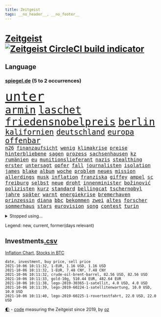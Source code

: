 ```yaml
---
title: Zeitgeist
tags: __no_header__, __no_footer__
---
```


# [Zeitgeist](https://oliz.io/zeitgeist/) [![Zeitgeist CircleCI build indicator](https://circleci.com/gh/ooz/zeitgeist.svg?style=shield)](https://circleci.com/gh/ooz/zeitgeist)

## Language

<h3><a href="https://www.spiegel.de" target="_blank">spiegel.de</a> (5 to 2 occurrences)</h3>
<p style="font-family:monospace">
<span style="font-size:32pt"><a href="news_links.html#unter" class="current">unter</a></span>
<br>
<span style="font-size:25pt"><a href="news_links.html#armin" class="current">armin</a></span>
<span style="font-size:25pt"><a href="news_links.html#laschet" class="current">laschet</a></span>
<span style="font-size:25pt"><a href="news_links.html#friedensnobelpreis" class="current">friedensnobelpreis</a></span>
<span style="font-size:25pt"><a href="news_links.html#berlin" class="current">berlin</a></span>
<br>
<span style="font-size:18pt"><a href="news_links.html#kalifornien" class="current">kalifornien</a></span>
<span style="font-size:18pt"><a href="news_links.html#deutschland" class="current">deutschland</a></span>
<span style="font-size:18pt"><a href="news_links.html#europa" class="current">europa</a></span>
<span style="font-size:18pt"><a href="news_links.html#offenbar" class="current">offenbar</a></span>
<br>
<span style="font-size:12pt"><a href="news_links.html#n26" class="new">n26</a></span>
<span style="font-size:12pt"><a href="news_links.html#finanzaufsicht" class="current">finanzaufsicht</a></span>
<span style="font-size:12pt"><a href="news_links.html#wenig" class="current">wenig</a></span>
<span style="font-size:12pt"><a href="news_links.html#klimakrise" class="current">klimakrise</a></span>
<span style="font-size:12pt"><a href="news_links.html#preise" class="current">preise</a></span>
<span style="font-size:12pt"><a href="news_links.html#hinterbliebene" class="current">hinterbliebene</a></span>
<span style="font-size:12pt"><a href="news_links.html#sagen" class="current">sagen</a></span>
<span style="font-size:12pt"><a href="news_links.html#prozess" class="current">prozess</a></span>
<span style="font-size:12pt"><a href="news_links.html#sachsenhausen" class="new">sachsenhausen</a></span>
<span style="font-size:12pt"><a href="news_links.html#kz" class="current">kz</a></span>
<span style="font-size:12pt"><a href="news_links.html#rumänien" class="current">rumänien</a></span>
<span style="font-size:12pt"><a href="news_links.html#eu" class="current">eu</a></span>
<span style="font-size:12pt"><a href="news_links.html#munitionslieferant" class="new">munitionslieferant</a></span>
<span style="font-size:12pt"><a href="news_links.html#nazis" class="current">nazis</a></span>
<span style="font-size:12pt"><a href="news_links.html#stealthing" class="new">stealthing</a></span>
<span style="font-size:12pt"><a href="news_links.html#erster" class="current">erster</a></span>
<span style="font-size:12pt"><a href="news_links.html#untersagt" class="current">untersagt</a></span>
<span style="font-size:12pt"><a href="news_links.html#opfer" class="current">opfer</a></span>
<span style="font-size:12pt"><a href="news_links.html#fall" class="current">fall</a></span>
<span style="font-size:12pt"><a href="news_links.html#journalisten" class="current">journalisten</a></span>
<span style="font-size:12pt"><a href="news_links.html#isolation" class="current">isolation</a></span>
<span style="font-size:12pt"><a href="news_links.html#james" class="current">james</a></span>
<span style="font-size:12pt"><a href="news_links.html#blake" class="new">blake</a></span>
<span style="font-size:12pt"><a href="news_links.html#album" class="current">album</a></span>
<span style="font-size:12pt"><a href="news_links.html#woche" class="current">woche</a></span>
<span style="font-size:12pt"><a href="news_links.html#problem" class="current">problem</a></span>
<span style="font-size:12pt"><a href="news_links.html#neues" class="current">neues</a></span>
<span style="font-size:12pt"><a href="news_links.html#mission" class="current">mission</a></span>
<span style="font-size:12pt"><a href="news_links.html#allerdings" class="current">allerdings</a></span>
<span style="font-size:12pt"><a href="news_links.html#musk" class="current">musk</a></span>
<span style="font-size:12pt"><a href="news_links.html#inflation" class="current">inflation</a></span>
<span style="font-size:12pt"><a href="news_links.html#franziska" class="current">franziska</a></span>
<span style="font-size:12pt"><a href="news_links.html#giffey" class="current">giffey</a></span>
<span style="font-size:12pt"><a href="news_links.html#ampel" class="current">ampel</a></span>
<span style="font-size:12pt"><a href="news_links.html#sc" class="current">sc</a></span>
<span style="font-size:12pt"><a href="news_links.html#freiburg" class="current">freiburg</a></span>
<span style="font-size:12pt"><a href="news_links.html#selbst" class="current">selbst</a></span>
<span style="font-size:12pt"><a href="news_links.html#neue" class="current">neue</a></span>
<span style="font-size:12pt"><a href="news_links.html#droht" class="current">droht</a></span>
<span style="font-size:12pt"><a href="news_links.html#innenminister" class="current">innenminister</a></span>
<span style="font-size:12pt"><a href="news_links.html#božinović" class="new">božinović</a></span>
<span style="font-size:12pt"><a href="news_links.html#polizisten" class="current">polizisten</a></span>
<span style="font-size:12pt"><a href="news_links.html#kurz" class="current">kurz</a></span>
<span style="font-size:12pt"><a href="news_links.html#standard" class="current">standard</a></span>
<span style="font-size:12pt"><a href="news_links.html#bellingcat" class="new">bellingcat</a></span>
<span style="font-size:12pt"><a href="news_links.html#tschernobyl" class="new">tschernobyl</a></span>
<span style="font-size:12pt"><a href="news_links.html#jahre" class="current">jahre</a></span>
<span style="font-size:12pt"><a href="news_links.html#später" class="current">später</a></span>
<span style="font-size:12pt"><a href="news_links.html#warnt" class="current">warnt</a></span>
<span style="font-size:12pt"><a href="news_links.html#energiekrise" class="new">energiekrise</a></span>
<span style="font-size:12pt"><a href="news_links.html#bremerhaven" class="current">bremerhaven</a></span>
<span style="font-size:12pt"><a href="news_links.html#prinzessin" class="current">prinzessin</a></span>
<span style="font-size:12pt"><a href="news_links.html#diana" class="current">diana</a></span>
<span style="font-size:12pt"><a href="news_links.html#bbc" class="current">bbc</a></span>
<span style="font-size:12pt"><a href="news_links.html#bekommen" class="current">bekommen</a></span>
<span style="font-size:12pt"><a href="news_links.html#zwei" class="current">zwei</a></span>
<span style="font-size:12pt"><a href="news_links.html#altes" class="current">altes</a></span>
<span style="font-size:12pt"><a href="news_links.html#forscher" class="current">forscher</a></span>
<span style="font-size:12pt"><a href="news_links.html#sommerhaus" class="new">sommerhaus</a></span>
<span style="font-size:12pt"><a href="news_links.html#stars" class="current">stars</a></span>
<span style="font-size:12pt"><a href="news_links.html#eurovision" class="new">eurovision</a></span>
<span style="font-size:12pt"><a href="news_links.html#song" class="current">song</a></span>
<span style="font-size:12pt"><a href="news_links.html#contest" class="new">contest</a></span>
<span style="font-size:12pt"><a href="news_links.html#turin" class="current">turin</a></span>
</p>
<details>
<summary>Stopped using...</summary>
<p class="former" style="font-size:12pt">
verstorbenen(352) kita(351) vereinten(351) gefangen(350) lustig(350) position(350) unentschieden(350) coronawelle(349) entlassung(349) leeren(349) lohnt(349) ruhen(349) talent(349) usbürger(349) äußerungen(349) abenteuer(348) armenien(348) boeing(348) depressionen(348) geboren(348) haken(348) kino(348) putsch(348) quartal(348) regisseur(348) richterin(348) räumen(348) trennte(348) 125(347) andrea(347) autor(347) besetzt(347) esken(347) innenstadt(347) main(347) reiche(347) saskia(347) spanier(347) telekom(347) untersuchungen(347) verwirrung(347) verzögert(347) virologe(347) weise(347) weiten(347) wirtschaftsminister(347) wütet(347) achtelfinale(346) gesorgt(346) hinweisen(346) niederländische(346) schlechter(346) verdachts(346) 400(345) aufmerksamkeit(345) ausnahmezustand(345) bildungsministerin(345) erlassen(345) ersatz(345) geglückt(345) korrigiert(345) locker(345) russell(345) uiguren(345) usschauspieler(345) verschieben(345) angesteckt(344) beteiligten(344) echte(344) kapitän(344) kämpfe(344) radikal(344) raten(344) runter(344) san(344) sogenannte(344) sportdirektor(344) vermuten(344) vorantreiben(344) vorstellung(344) ankunft(343) badenwürttembergs(343) handball(343) hunderten(343) kriminelle(343) kurzfristig(343) nutzten(343) offensive(343) rock(343) schülern(343) seitdem(343) stuttgarter(343) unrecht(343) 71(342) bars(342) benennt(342) bitcoin(342) diskutieren(342) fahrzeug(342) gefüllt(342) reduziert(342) senken(342) sprecher(342) vergangene(342) 8000(341) basketball(341) betrugs(341) charlie(341) coronahilfen(341) erlitten(341) gefechte(341) halben(341) infektionen(341) kampagne(341) pferd(341) regen(341) stil(341) verhängen(341) verlust(341) zerstörung(341) zuhause(341) 2016(340) anlagen(340) appell(340) blockiert(340) glimpflich(340) on(340) schwierigkeiten(340) veränderte(340) wirtschaftsministerium(340) anlass(339) atem(339) bahnhof(339) beliebter(339) freilassung(339) gehalten(339) hans(339) mitternacht(339) nutzt(339) schadet(339) verbreitung(339) 99(338) arbeitslosigkeit(338) computer(338) diego(338) durchgesetzt(338) entsprechend(338) erhielt(338) grün(338) nahen(338) patrick(338) schnee(338) schulze(338) stürmer(338) wirken(338) ärgert(338) aufnahme(337) ausgeschieden(337) auskunft(337) bill(337) eindämmen(337) entsprechende(337) erkrankung(337) neuwagen(337) quote(337) scheidende(337) stanley(337) swetlana(337) durchsuchungen(336) fahrrad(336) gespalten(336) hochzeit(336) ii(336) tichanowskaja(336) 45(335) armenische(335) aufgegeben(335) bildungsforscher(335) erkenntnisse(335) geprüft(335) mutmaßlichem(335) risiken(335) schuss(335) verbessern(335) übernahme(335) feuerwehrleute(334) genauso(334) kinos(334) schlicht(334) studieren(334) unwetter(334) arabische(333) geflogen(333) indonesien(333) kluge(333) kollege(333) model(333) treten(333) usdollar(333) verfolgt(333) zeichen(333) eigentümer(332) einheitliche(332) lieferten(332) nase(332) schwindet(332) verwandelt(332) vorsprung(332) 81(331) begriff(331) brauche(331) coronapolitik(331) feiertagen(331) rechtsaußen(331) verabreicht(331) ecken(330) erregt(330) geschäftsführer(330) kanzlerkandidatur(330) leipzigs(330) vorgaben(330) zurückgegangen(330) artikel(329) drastischen(329) duisburg(329) toter(329) abgebrochen(328) dir(328) erfüllt(328) müsste(328) verantwortlichen(328) weltrekord(328) ökonomen(328) drahtzieher(327) ereignisse(327) mama(327) prince(327) stieß(327) erfindung(326) gesamten(326) marco(326) robin(326) arztpraxen(325) kontaktbeschränkungen(325) liefen(325) monats(325) verklagen(325) zukünftig(325) alba(324) autobranche(324) brandstiftung(324) bushido(324) düstere(324) hadert(324) inhalte(324) königin(324) rasen(324) steffen(324) bestand(323) bürgerkrieg(323) fehlten(323) küstenwache(323) ute(323) abgewiesen(322) leider(322) varianten(322) abkehr(321) empfängt(321) händler(321) vermissen(321) bob(320) kassel(320) schlugen(320) verkehr(320) entscheidet(319) schneider(319) spaltet(319) umgebung(319) verheerend(319) anlauf(318) ausrüstung(318) bundes(318) produziert(318) abgerissen(317) antrag(317) bruce(317) dfbpokal(317) gefühl(317) nasa(317) niederländischen(317) riesig(317) abseits(316) erstattet(316) retter(316) terrorismus(316) zugenommen(316) boomen(315) fortuna(315) schulschließungen(315) trauert(315) verbrennungsmotor(315) vergangen(315) erstickt(314) krebs(314) rettung(314) rot(314) betrogen(313) handy(312) benötigte(311) arbeitslose(309) haustür(309) herausforderung(309) weitermachen(309) flughafens(308) halbiert(308) schock(308) aktivist(307) gesundheitliche(305) mischung(305) beschlagnahmten(304) kleinkind(304) königshaus(304) go(303) geschah(302) jill(302) reifen(302) skizziert(302) annäherung(301) strategisch(301) emotionale(300) fördern(300) vorherrschaft(300) entspannt(299) präsidentschaft(299) günther(298) nächstes(298) schulz(298) voraussichtlich(298) drückt(297) grüner(296) susanne(295) offensichtlich(293) vorlegen(293) gesichter(292) existenz(291) versicherer(291) betrieben(290) engen(289) ertrank(289) fremden(288) 56(287) bist(287) transparenz(286) psychischen(285) rache(285) daheim(284) erleichtern(284) schwimmen(283) möglichkeit(282) vereins(282) stabil(281) titelkampf(281) versammelt(281) erzieher(280) unfällen(280) 85(278) knüpft(278) würdigung(277) dreyer(276) formen(276) malu(276) 34jährige(274) bundeskabinett(272) freiheiten(272) solches(272) hassan(271) berühmtes(268) genaue(268) impfdosis(267) abhilfe(266) bronze(266) würdigt(266) brutalen(263) vorbehalte(263) naomi(262) malaysia(261) gerammt(257) katzen(257) louis(257) fisch(256) variante(256) coronavakzine(252) umbau(252) riskanten(251) eingesperrt(249) denkmal(248) außergewöhnlich(247) perseverance(247) jener(245) blitz(243) medizinischen(241) polizeibeamte(241) 95(240) zusätzlichen(238) haut(237) öffnet(235) blaue(231) coronaimpfkampagne(231) hennigwellsow(231) flächendeckend(230) nachbarland(230) schuljahr(229) ingolstadt(227) pablo(227) afrikanische(225) erkämpft(225) gewisse(225) lenkt(225) härtesten(223) angemessene(221) oscar(220) motiven(219) militärputsch(217) etappe(214) heutige(214) datenschützer(211) verlusten(211) autobahnen(210) indiens(209) 53jähriger(207) zusammenbruch(206) herausfordern(205) soldatinnen(205) verteuert(204) schätzungen(203) 29jähriger(202) konkreten(202) unzureichend(201) großbrand(200) hilferuf(200) echter(198) geschlossenen(198) marsrover(198) stefanos(197) tsitsipas(197) gegnerin(196) kanye(196) abbruch(195) belgier(195) tvstar(195) linkenchefin(194) großmeister(190) inzidenzen(190) verlaufen(190) unverständnis(188) usbehörde(188) lockte(185) ölkonzern(183) abgewehrt(182) gekippt(181) lahm(181) strebt(181) lucaapp(180) marvin(180) erteilte(178) schenkt(178) szenarien(176) dementieren(175) lacht(175) affen(173) arbeitszeit(173) baku(172) bundestrainers(170) fahrlässig(170) leichtathleten(169) paralympics(168) vettel(168) bosch(167) zahlungsmittel(167) drüber(166) koepfer(166) missglückten(166) weckte(165) asyl(164) kürzester(164) passende(164) beleidigte(163) homophobe(163) rauf(163) wunde(163) kanzlerkandidatin(162) ken(162) celsius(160) redbullpilot(160) satellitenbilder(160) spannende(158) kühl(157) spürt(157) ostbeauftragter(156) wanderwitz(156) 350(155) erdoğans(155) landesverband(155) standorten(155) westlichen(155) cloud(153) packenden(153) tabu(153) aufreger(151) abzuwenden(150) heiter(150) heldin(150) pomp(150) überholmanöver(149) dörfern(148) statistik(148) abbas(147) kabel(147) konkurrent(146) nordamerika(145) spekulation(145) traumatischen(145) exverfassungsschutzchef(144) knappe(144) nötigen(144) petersburg(143) regierungstruppen(143) sankt(143) untergang(143) verstappens(143) ähnlichen(143) vergewaltiger(142) pflegen(141) label(140) grünenkanzlerkandidatin(139) hochrangige(138) protestaktionen(138) schwimmerin(138) bereite(137) neukölln(137) reederei(137) sozialleistungen(137) gegensatz(135) 1946(134) 2045(134) halbzeit(134) güterzug(133) zweijähriges(133) jahrelanger(132) todesfall(132) empathie(131) potsdamer(131) finales(130) genesene(129) ausgelassen(128) einzelfall(128) produkt(128) auseinandersetzen(127) beispiellose(125) lediglich(125) umgekommen(125) ungerecht(125) wartete(125) 2013(124) gefechten(124) arbeitsmarkt(123) bretagne(123) hiphop(123) konflikten(123) vorreiter(122) chronologie(121) skateboarden(121) ökosystem(121) 41jährige(120) lahmzulegen(120) schönheit(120) schwule(118) sahen(116) einsätze(115) fähre(115) herzog(114) heizkosten(113) schnäppchen(113) überzahl(113) kulturtipps(112) stärkeren(112) ticket(112) boy(111) eingestürzt(111) karim(111) gewerkschafter(110) gewitter(109) nahostkonflikt(109) stärkere(109) riesiger(108) zugeschlagen(108) auszuschließen(107) erweitern(107) jamie(107) beschränkt(106) brett(106) elektro(106) erzielen(106) rundfahrt(106) vermieten(106) familienministerium(105) gesprungen(105) kommentieren(105) laute(105) solar(105) wessen(105) wmführung(105) balkan(104) geflüchteter(104) vertrauter(104) 1998(103) mangelhafter(103) überfielen(103) 220(102) revolutionieren(102) usstreitkräfte(101) heimischen(100) konzepte(100) teuerung(100) klaut(99) kulturelle(99) machtdemonstration(99) shell(99) wettbewerbshüter(99) zerstörungen(99) arrangieren(98) getreten(98) lara(98) otte(98) steuervergehen(98) angelique(97) ausreise(97) kolumbien(97) lahmlegen(97) streiken(97) warb(97) arena(96) außergewöhnliches(96) menschenrechtsaktivistin(96) sechzigerjahre(96) fünfjähriger(95) kopfschmerzen(95) atomkraftwerk(94) längerer(94) pandemien(94) unterschreibt(94) trailer(93) ölteppich(93) alliierten(92) ernstfall(92) rechtsradikalen(92) verkraften(92) comebackversuch(91) verspätet(91) weltbevölkerung(91) bronzemedaille(90) ignorierte(90) may(90) schuster(90) untereinander(90) anzahl(89) gosens(89) steueroasen(89) abgeordnetengesetz(88) einfallstor(88) hunderttausenden(88) peters(88) rohrbach(88) tool(88) zerstörte(88) 350000(87) alzheimer(87) beispiele(87) ewigkeit(87) huthirebellen(87) kohlschreiber(87) soweit(87) hessische(86) kleinbus(86) schlächter(86) 28jähriger(85) ardern(85) handlanger(85) mach(85) naht(85) plage(85) prophezeit(85) stabilisieren(85) übergewicht(85) dänischer(84) großstädter(84) halbleitermangel(84) pendler(84) ramos(84) rängen(84) strikt(84) zitierte(84) brandanschläge(83) briefwechsel(83) ertrinkt(83) fluchen(83) gesänge(83) regierungsbündnis(83) systeme(83) unterdrücken(83) ansprechen(82) deutschebanktochter(82) gerüchten(82) gescheiterten(82) unverändert(82) ronja(81) überwindung(81) überzogene(81) altenberger(80) aufgegangen(80) dokumentierte(80) erdgeschoss(80) forderungskatalog(80) pizza(80) begannen(79) bolsonaros(79) kalifornischen(79) machtlos(79) verbünden(79) 88(78) aktienfonds(78) autobahnbrücke(78) bedfordstrohm(78) brannte(78) ebrahim(78) ekdratsvorsitzende(78) fahrerwertung(78) hebel(78) logo(78) raisi(78) südeuropa(78) tendenz(78) ungeklärter(78) abwechslung(77) atomgespräche(77) denis(77) emirate(77) hedgefonds(77) schulstrategie(77) wale(77) abgerufen(76) datenschützern(76) kratzt(76) ladenöffnungen(76) religion(76) usmarine(76) verbrannte(76) betreuer(75) bruchteil(75) hindukusch(75) kilogramm(75) meryl(75) streep(75) beeindruckende(74) grieche(74) hymne(74) sommerpause(74) 500000(73) autoren(73) behauptete(73) eingezogen(73) abgeordneter(72) befristungen(72) haie(72) riskante(72) trubel(72) besorgniserregend(71) niedrigzinspolitik(71) rechenzentren(71) standstreifen(71) verbesserungen(71) verlagern(71) versteck(71) wohnungsbrand(71) anonymer(70) blei(70) dfbnationalspieler(70) drogenbanden(70) ivan(70) klubszene(70) oranje(70) sklaverei(70) thw(70) tierleid(70) umweltgründen(70) verteidigungsministeriums(70) vormundschaft(70) gerichtlich(69) montreal(69) pandabären(69) tragisches(69) gefährdeten(68) geurteilt(68) tatsachen(68) verbesserung(68) yang(68) fachleuten(67) nachbarin(67) schildern(67) spielerin(67) stockt(67) willkür(67) existiert(66) monarchie(66) stränden(66) warteten(66) überflutete(66) frauenhasser(65) jamal(65) musiala(65) polo(65) primož(65) roglič(65) straßenrand(65) chefs(64) dauerte(64) kleinkinder(64) sechsjährige(64) blasio(63) ginter(63) linkenfraktionschef(63) sciencefiction(63) wüten(63) bezweifelt(62) ed(62) euroraum(62) malta(62) nevada(62) untersagen(62) vorfreude(62) überfüllt(62) entlastungen(61) lukaku(61) primoz(61) roglic(61) romelu(61) swing(61) symptomen(61) vorkrisenniveau(61) wetterkatastrophen(61) akku(60) elften(60) ridle(60) spende(60) vereinigte(60) vermeintlicher(60) absurden(59) auslöste(59) blutspritzer(59) coco(59) doppelerfolg(59) frühes(59) gauff(59) militärmaschine(59) rumäniens(59) versehen(59) fläche(58) got(58) usstützpunkt(58) ashleigh(57) australierin(57) barty(57) berechnen(57) frauenrechtlerinnen(57) holocaustüberlebende(57) sichtbar(57) weltranglistenerste(57) überfüllte(57) belastend(56) evakuierung(56) fühlte(56) gemeinwohl(56) gleitet(56) hassverbrechen(56) kolumbianischen(56) oberbürgermeisterin(56) scannen(56) bliebe(55) etappen(55) fachen(55) funktionär(55) leblos(55) standesgemäß(55) ubahnstationen(55) bedeutenden(54) charlottesville(54) gebauten(54) impfraten(54) justizreform(54) usarmee(54) vorgeschlagen(54) blind(53) lebten(53) meiste(53) resolution(53) technischen(53) hochwasser(52) politt(52) seltsam(52) träumten(52) verstörenden(52) aufwendig(51) erfolglos(51) mdr(51) niederländischer(51) sommerloch(51) spike(51) whistleblower(51) zugesprochen(51) erzieherinnen(50) gesund(50) nso(50) nützt(50) pegasus(50) schutt(50) unbestimmte(50) überholte(50) dienstagmorgen(49) formel1pressestimmen(49) getroffenen(49) maps(49) prominent(49) sigrid(49) sturzbäche(49) fluten(48) marken(48) schleusen(48) staatliches(48) unionsparteien(48) y(48) bergner(47) erkennbar(47) ettlingen(47) geschlossene(47) handgreiflich(47) hoteleinsturz(47) medaillen(47) rap(47) unsichtbar(47) vorausgesagt(47) zweifacher(47) beliebte(46) eindhoven(46) elektroautohersteller(46) götze(46) schmerzmittel(46) uswahlrecht(46) anschlagsserie(45) erftstadt(45) gebeutelt(45) halbleiter(45) laufe(45) mads(45) transferticker(45) überwachungssoftware(45) ahr(44) flutgebieten(44) freundeskreis(44) lasso(44) mobiles(44) must(44) paralympicssieger(44) rehm(44) rennstrecke(44) ted(44) wahlkampfs(44) wechselte(44) afghanischer(43) córdoba(43) holiday(43) labore(43) nachhaltiger(43) paulo(43) são(43) with(43) aufzeichnung(42) ethnischen(42) installiert(42) abfall(41) delegation(41) erftstadtblessem(41) landeskriminalamt(41) olympisch(41) versäumt(41) badenbaden(40) iocpräsident(40) norddeutschland(40) qualifiziert(40) sichtlich(40) triathlon(40) dune(39) kanutin(39) krisenmanagement(39) sinzig(39) umkämpften(39) zuwendung(39) aktionskünstler(38) bestimmtes(38) dirigentin(38) erfassung(38) goldmedaillen(38) inferno(38) leistungen(38) todesangst(38) weltstars(38) deiche(37) landrat(37) norweger(37) verbänden(37) verhassten(37) wiege(37) abzugeben(36) aufsteigen(36) fußgänger(36) moster(36) südfrankreich(36) wette(36) athletin(35) donda(35) gärtner(35) kais(35) kosmonauten(35) kärnten(35) stromschlag(35) tunesier(35) wiedereröffnet(35) connor(34) marathon(34) schinden(34) besatzung(33) feuerwehrleuten(33) funktion(33) aufträge(32) gaal(32) lynchmord(32) querdenkerdemo(32) recklinghausen(32) drauf(31) neffe(31) pföhler(31) schleu(31) stonehenge(31) weitspringer(31) überträgt(31) anhaltenden(30) billigen(30) cdulandrat(30) ertranken(30) münzen(30) querdenkerdemonstration(30) we(30) wolfratshausen(30) abflug(29) brasília(29) materialengpässen(29) pandazwillinge(29) rutscht(29) schrank(29) whatsappnachrichten(29) ansage(28) fatale(28) härteste(28) moratorium(28) querdenkerprotesten(28) saudiarabischen(28) uniform(28) zutiefst(28) bahnstreik(27) binden(27) erging(27) feinstaub(27) fucking(27) griffin(27) gärtnern(27) kirchenoberhaupt(27) rover(27) trio(27) verließen(27) vorwurfs(27) windstrom(27) wochenenden(27) zivile(27) aufforderung(26) cunha(26) gerissen(26) shady(26) vermietet(26) verwüstete(26) öffentlicher(26) arbeitsalltag(25) experimente(25) fiskus(25) konstruktion(25) lokführerstreiks(25) paket(25) 70jährige(24) ausscheiden(24) häfen(24) ibiza(24) klassenquarantäne(24) standorte(24) strafrechtliche(24) stralsund(24) usfirma(24) watch(24) einspruch(23) geringsten(23) verbrachte(23) bezug(22) gewohnt(22) groko(22) privathaushalten(22) toilettenpause(22) bekomme(21) fiasko(21) grace(21) hubschrauberabsturz(21) lernte(21) nordseeküste(21) rügen(21) 190(20) fußballbundes(20) klärt(20) kumpel(20) midyatli(20) stagniert(20) surfen(20) tierwelt(20) ausbildungsverträge(19) banksykunstwerk(19) einschlug(19) fußballtrainer(19) supercup(19) warteschleife(19) werken(19) greifswald(18) uskardinal(18) evakuierte(17) freundinnen(17) muhammad(17) paralympischen(17) ramstein(17) stone(17) vuelta(17) druckt(16) erfahrener(16) exminister(16) grünenfraktionschefin(16) knast(16) kritischen(16) randerscheinung(16) windschutzscheibe(16) angerufen(15) award(15) barents(15) regalen(15) tierische(15) verbauen(15) verfallen(15) agiert(14) elvis(14) hochfahren(14) hurrikan(14) pflanze(14) uneingeschränkt(14) zentralasien(14) autopilot(13) dreijährige(13) ernüchterung(13) johann(13) klopp(13) treu(13) alpine(12) evakuierungsflüge(12) flugzeugträgers(12) gene(12) länderspiele(12) neuesten(12) sicherheitsexperte(12) beschimpfen(11) d'or(11) fünfmal(11) klärung(11) langsame(11) talibanführer(11) verordnung(11)
</p>
</details>
<p>Legend: <span class="new">new</span>, <span class="current">current</span>, <span class="former">former(days relevant)</span></p>

## Investments[.csv](investments.csv)

[Inflation Chart](https://inflationchart.com),
[Stocks in BTC](https://stonksinbtc.xyz/)

```
date, investment, buy price, sell price
2021-10-06 10:11:32, 1-EUR, 1.16 USD, 1.16 USD
2021-10-06 10:11:32, 1-EUR, 7.48 CNY, 7.48 CNY
2021-10-06 10:11:32, crude-oil-brent-barrel, 82.56 USD, 82.56 USD
2021-10-06 10:11:33, gold-10g, 510.44 EUR, 482.64 EUR
2021-10-06 10:11:38, lego-2019-30365-1-satellit, 4.0 USD, 4.0 USD
2021-10-06 10:11:39, lego-2019-60224-1-satellitenwartung, 10.0 USD, 10.0 USD
2021-10-06 10:11:40, lego-2019-60225-1-rovertestfahrt, 22.0 USD, 22.0 USD
```

<footer>
<a href="javascript:toggleTheme()" class="nav">🌓</a>
- <a href="https://github.com/ooz/zeitgeist">code</a> measuring the Zeitgeist since 2019, by <a href="https://oliz.io">oz</a>
</footer>
